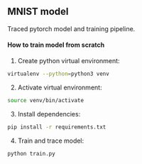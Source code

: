 ## MNIST model

Traced pytorch model and training pipeline.

#### How to train model from scratch

1. Create python virtual environment:
```bash
virtualenv --python=python3 venv
```

2. Activate virtual environment:
```bash
source venv/bin/activate
```

3. Install dependencies:
```bash
pip install -r requirements.txt
```

4. Train and trace model:
```
python train.py
```
